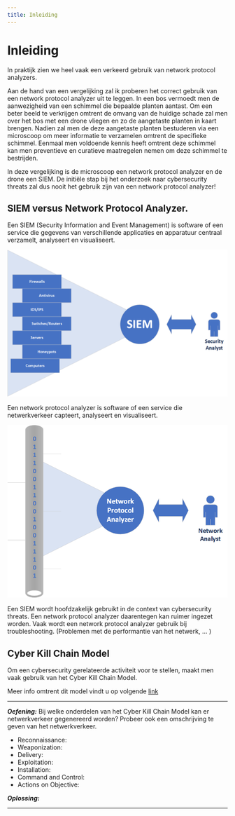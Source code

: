 ```yaml
---
title: Inleiding
---
```


# Inleiding

In praktijk zien we heel vaak een verkeerd gebruik van network protocol analyzers.

Aan de hand van een vergelijking zal ik proberen het correct gebruik van een network protocol analyzer uit te leggen.
In een bos vermoedt men de aanwezigheid van een schimmel die bepaalde planten aantast. Om een beter beeld te verkrijgen omtrent de omvang van de huidige schade zal men over het bos met een drone vliegen en zo de aangetaste planten in kaart brengen. Nadien zal men de deze aangetaste planten bestuderen via een microscoop om meer informatie te verzamelen omtrent de specifieke schimmel. Eenmaal men voldoende kennis heeft omtrent deze schimmel kan men preventieve en curatieve maatregelen nemen om deze schimmel te bestrijden.

In deze vergelijking is de microscoop een network protocol analyzer en de drone een SIEM. De initiële stap bij het onderzoek naar cybersecurity threats zal dus nooit het gebruik zijn van een network protocol analyzer!

## SIEM versus Network Protocol Analyzer.

Een SIEM (Security Information and Event Management)  is software of een service die gegevens van verschillende applicaties en apparatuur centraal verzamelt, analyseert en visualiseert.


![SIEM](./assets/SIEM.png)


Een network protocol analyzer is software of een service die netwerkverkeer capteert, analyseert en visualiseert.


![NPA](./assets/NPA.png)


Een SIEM wordt hoofdzakelijk gebruikt in de context van cybersecurity threats. Een network protocol analyzer daarentegen kan ruimer ingezet worden. Vaak wordt een network protocol analyzer gebruik bij troubleshooting. (Problemen met de performantie van het netwerk, ... )

## Cyber Kill Chain Model

Om een cybersecurity gerelateerde activiteit voor te stellen, maakt men vaak gebruik van het Cyber Kill Chain Model.

Meer info omtrent dit model vindt u op volgende [link](https://www.lockheedmartin.com/en-us/capabilities/cyber/cyber-kill-chain.html)


---

***Oefening:***
Bij welke onderdelen van het Cyber Kill Chain Model kan er netwerkverkeer gegenereerd worden? Probeer ook een omschrijving te geven van het netwerkverkeer.

- Reconnaissance:
- Weaponization:
- Delivery:
- Exploitation:
- Installation:
- Command and Control:
- Actions on Objective:

***Oplossing:***

---